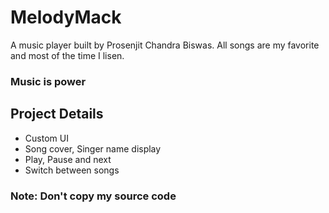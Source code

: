 # MelodyMack
A music player built by Prosenjit Chandra Biswas.
All songs are my favorite and most of the time I lisen. 
### Music is power



## Project Details

+ Custom UI
+ Song cover, Singer name display
+ Play, Pause and next 
+ Switch between songs


### Note: Don't copy my source code

